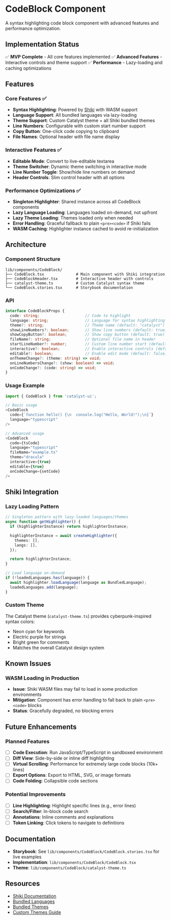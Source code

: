 # CodeBlock Component

A syntax highlighting code block component with advanced features and performance optimization.

## Implementation Status

✅ **MVP Complete** - All core features implemented
✅ **Advanced Features** - Interactive controls and theme support
✅ **Performance** - Lazy-loading and caching optimizations

## Features

### Core Features ✅
- **Syntax Highlighting**: Powered by [Shiki](https://shiki.matsu.io/) with WASM support
- **Language Support**: All bundled languages via lazy-loading
- **Theme Support**: Custom Catalyst theme + all Shiki bundled themes
- **Line Numbers**: Configurable with custom start number support
- **Copy Button**: One-click code copying to clipboard
- **File Names**: Optional header with file name display

### Interactive Features ✅
- **Editable Mode**: Convert to live-editable textarea
- **Theme Switcher**: Dynamic theme switching in interactive mode
- **Line Number Toggle**: Show/hide line numbers on demand
- **Header Controls**: Slim control header with all options

### Performance Optimizations ✅
- **Singleton Highlighter**: Shared instance across all CodeBlock components
- **Lazy Language Loading**: Languages loaded on-demand, not upfront
- **Lazy Theme Loading**: Themes loaded only when needed
- **Error Handling**: Graceful fallback to plain `<pre><code>` if Shiki fails
- **WASM Caching**: Highlighter instance cached to avoid re-initialization

## Architecture

### Component Structure
```
lib/components/CodeBlock/
├── CodeBlock.tsx              # Main component with Shiki integration
├── CodeBlockHeader.tsx        # Interactive header with controls
├── catalyst-theme.ts          # Custom Catalyst syntax theme
└── CodeBlock.stories.tsx      # Storybook documentation
```

### API

```typescript
interface CodeBlockProps {
  code: string;                    // Code to highlight
  language: string;                // Language for syntax highlighting
  theme?: string;                  // Theme name (default: "catalyst")
  showLineNumbers?: boolean;       // Show line numbers (default: true)
  showCopyButton?: boolean;        // Show copy button (default: true)
  fileName?: string;               // Optional file name in header
  startLineNumber?: number;        // Custom line number start (default: 1)
  interactive?: boolean;           // Enable interactive controls (default: false)
  editable?: boolean;              // Enable edit mode (default: false)
  onThemeChange?: (theme: string) => void;
  onLineNumbersChange?: (show: boolean) => void;
  onCodeChange?: (code: string) => void;
}
```

### Usage Example

```typescript
import { CodeBlock } from 'catalyst-ui';

// Basic usage
<CodeBlock
  code={`function hello() {\n  console.log("Hello, World!");\n}`}
  language="typescript"
/>

// Advanced usage
<CodeBlock
  code={tsCode}
  language="typescript"
  fileName="example.ts"
  theme="dracula"
  interactive={true}
  editable={true}
  onCodeChange={setCode}
/>
```

## Shiki Integration

### Lazy Loading Pattern
```typescript
// Singleton pattern with lazy-loaded languages/themes
async function getHighlighter() {
  if (highlighterInstance) return highlighterInstance;

  highlighterInstance = await createHighlighter({
    themes: [],
    langs: [],
  });

  return highlighterInstance;
}

// Load language on-demand
if (!loadedLanguages.has(language)) {
  await highlighter.loadLanguage(language as BundledLanguage);
  loadedLanguages.add(language);
}
```

### Custom Theme
The Catalyst theme (`catalyst-theme.ts`) provides cyberpunk-inspired syntax colors:
- Neon cyan for keywords
- Electric purple for strings
- Bright green for comments
- Matches the overall Catalyst design system

## Known Issues

### WASM Loading in Production
- **Issue**: Shiki WASM files may fail to load in some production environments
- **Mitigation**: Component has error handling to fall back to plain `<pre><code>` blocks
- **Status**: Gracefully degraded, no blocking errors

## Future Enhancements

### Planned Features
- [ ] **Code Execution**: Run JavaScript/TypeScript in sandboxed environment
- [ ] **Diff View**: Side-by-side or inline diff highlighting
- [ ] **Virtual Scrolling**: Performance for extremely large code blocks (10k+ lines)
- [ ] **Export Options**: Export to HTML, SVG, or image formats
- [ ] **Code Folding**: Collapsible code sections

### Potential Improvements
- [ ] **Line Highlighting**: Highlight specific lines (e.g., error lines)
- [ ] **Search/Filter**: In-block code search
- [ ] **Annotations**: Inline comments and explanations
- [ ] **Token Linking**: Click tokens to navigate to definitions

## Documentation

- **Storybook**: See `lib/components/CodeBlock/CodeBlock.stories.tsx` for live examples
- **Implementation**: `lib/components/CodeBlock/CodeBlock.tsx`
- **Theme**: `lib/components/CodeBlock/catalyst-theme.ts`

## Resources

- [Shiki Documentation](https://shiki.matsu.io/)
- [Bundled Languages](https://shiki.matsu.io/languages)
- [Bundled Themes](https://shiki.matsu.io/themes)
- [Custom Themes Guide](https://shiki.matsu.io/guide/load-theme)
